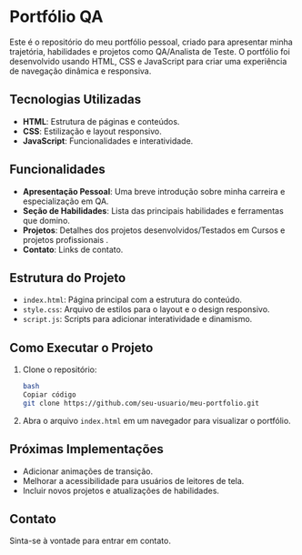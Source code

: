 # Portfólio QA

Este é o repositório do meu portfólio pessoal, criado para apresentar minha trajetória, habilidades e projetos como QA/Analista de Teste. O portfólio foi desenvolvido usando HTML, CSS e JavaScript para criar uma experiência de navegação dinâmica e responsiva.

## Tecnologias Utilizadas

- **HTML**: Estrutura de páginas e conteúdos.
- **CSS**: Estilização e layout responsivo.
- **JavaScript**: Funcionalidades e interatividade.

## Funcionalidades

- **Apresentação Pessoal**: Uma breve introdução sobre minha carreira e especialização em QA.
- **Seção de Habilidades**: Lista das principais habilidades e ferramentas que domino.
- **Projetos**: Detalhes dos projetos desenvolvidos/Testados em Cursos e projetos profissionais .
- **Contato**: Links de contato.

## Estrutura do Projeto

- `index.html`: Página principal com a estrutura do conteúdo.
- `style.css`: Arquivo de estilos para o layout e o design responsivo.
- `script.js`: Scripts para adicionar interatividade e dinamismo.

## Como Executar o Projeto

1. Clone o repositório:
    
    ```bash
    bash
    Copiar código
    git clone https://github.com/seu-usuario/meu-portfolio.git
    
    ```
    
2. Abra o arquivo `index.html` em um navegador para visualizar o portfólio.

## Próximas Implementações

- Adicionar animações de transição.
- Melhorar a acessibilidade para usuários de leitores de tela.
- Incluir novos projetos e atualizações de habilidades.

## Contato

Sinta-se à vontade para entrar em contato.
